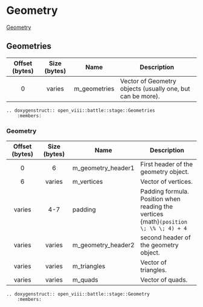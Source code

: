 Geometry
=====
[Geometry](https://wiki.ffrtt.ru/index.php?title=FF8/FileFormat_X#Geometry)

## Geometries

| Offset (bytes) | Size (bytes) | Name         | Description                                                |
|:--------------:|:------------:|--------------|------------------------------------------------------------|
|       0        |    varies    | m_geometries | Vector of Geometry objects (usually one, but can be more). |

```{eval-rst}
.. doxygenstruct:: open_viii::battle::stage::Geometries
    :members:
```

### Geometry

| Offset (bytes) | Size (bytes) | Name               | Description                                                                                     |
|:--------------:|:------------:|--------------------|-------------------------------------------------------------------------------------------------|
|       0        |      6       | m_geometry_header1 | First header of the geometry object.                                                            |
|       6        |    varies    | m_vertices         | Vector of vertices.                                                                             |
|     varies     |     4-7      | padding            | Padding formula. </br>Position when reading the vertices </br>{math}`(position \; \% \; 4) + 4` |
|     varies     |    varies    | m_geometry_header2 | second header of the geometry object.                                                           |
|     varies     |    varies    | m_triangles        | Vector of triangles.                                                                            |
|     varies     |    varies    | m_quads            | Vector of quads.                                                                                |

```{eval-rst}
.. doxygenstruct:: open_viii::battle::stage::Geometry
    :members:
```